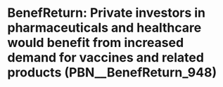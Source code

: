 # BenefReturn: __Private investors in pharmaceuticals and healthcare would benefit from increased demand for vaccines and related products__ (PBN__BenefReturn_948)

